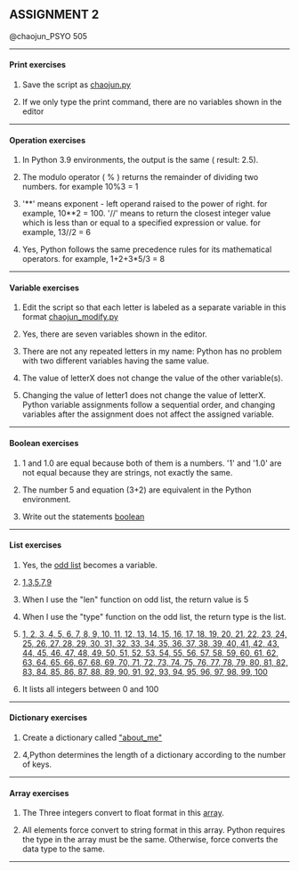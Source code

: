 ## ASSIGNMENT 2

@chaojun_PSYO 505

---
#### Print exercises
1. Save the script as [chaojun.py](https://github.com/SakuraChaojun/selected-courses/blob/main/Computer%20Programming%20for%20Psychology/Assignment_2/chaojun.py)

2. If we only type the print command, there are no variables shown in the editor

---


#### Operation exercises

1. In Python 3.9 environments, the output is the same ( result: 2.5).

2. The modulo operator ( % ) returns the remainder of dividing two numbers. for example 10%3 = 1 

3. '\**' means exponent - left operand raised to the power of right. for example, 10\**2 = 100. '//' means to return the closest integer value which is less than or equal to a specified expression or value. for example, 13//2 = 6

4. Yes, Python follows the same precedence rules for its mathematical operators. for example, 1+2+3*5\/3 = 8 

---

#### Variable exercises

1. Edit the script so that each letter is labeled as a separate variable in this format [chaojun_modify.py](https://github.com/SakuraChaojun/selected-courses/blob/main/Computer%20Programming%20for%20Psychology/Assignment_2/chaojun%20modify.py)

2. Yes, there are seven variables shown in the editor. 

3. There are not any repeated letters in my name: Python has no problem with two different variables having the same value.

5. The value of letterX does not change the value of the other variable(s).

6. Changing the value of letter1 does not change the value of letterX. Python variable assignments follow a sequential order, and changing variables after the assignment does not affect the assigned variable.

---

#### Boolean exercises

1. 1 and 1.0 are equal because both of them is a numbers. '1' and '1.0' are not equal because they are strings, not exactly the same. 

2. The number 5 and equation (3+2) are equivalent in the Python environment.

3. Write out the statements [boolean](https://github.com/SakuraChaojun/selected-courses/blob/main/Computer%20Programming%20for%20Psychology/Assignment_2/boolean_exercises.py)

---

#### List exercises

1. Yes, the [odd list](https://github.com/SakuraChaojun/selected-courses/blob/main/Computer%20Programming%20for%20Psychology/Assignment_2/list_exercises.py) becomes a variable. 

2. [1,3,5,7,9](https://github.com/SakuraChaojun/selected-courses/blob/main/Computer%20Programming%20for%20Psychology/Assignment_2/list_exercises.py)

3. When I use the "len" function on odd list, the return value is 5

4. When I use the "type" function on the odd list, the return type is the list.

5. [1, 2, 3, 4, 5, 6, 7, 8, 9, 10, 11, 12, 13, 14, 15, 16, 17, 18, 19, 20, 21, 22, 23, 24, 25, 26, 27, 28, 29, 30, 31, 32, 33, 34, 35, 36, 37, 38, 39, 40, 41, 42, 43, 44, 45, 46, 47, 48, 49, 50, 51, 52, 53, 54, 55, 56, 57, 58, 59, 60, 61, 62, 63, 64, 65, 66, 67, 68, 69, 70, 71, 72, 73, 74, 75, 76, 77, 78, 79, 80, 81, 82, 83, 84, 85, 86, 87, 88, 89, 90, 91, 92, 93, 94, 95, 96, 97, 98, 99, 100](https://github.com/SakuraChaojun/selected-courses/blob/main/Computer%20Programming%20for%20Psychology/Assignment_2/list_exercises.py)

6. It lists all integers between 0 and 100
---
#### Dictionary exercises

1. Create a dictionary called ["about_me"](https://github.com/SakuraChaojun/selected-courses/blob/main/Computer%20Programming%20for%20Psychology/Assignment_2/dictionary_exercises.py)

3. 4,Python determines the length of a dictionary according to the number of keys.

---


#### Array exercises

1. The Three integers convert to float format in this [array](https://github.com/SakuraChaojun/selected-courses/blob/main/Computer%20Programming%20for%20Psychology/Assignment_2/array_exercises.py). 

2. All elements force convert to string format in this array. Python requires the type in the array must be the same. Otherwise, force converts the data type to the same. 
---
